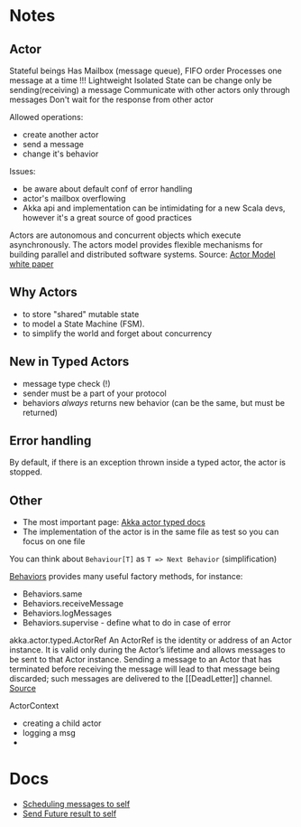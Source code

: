 # Notes

## Actor

Stateful beings
Has Mailbox (message queue), FIFO order
Processes one message at a time !!!
Lightweight
Isolated
State can be change only be sending(receiving) a message
Communicate with other actors only through messages
Don't wait for the response from other actor

Allowed operations:
* create another actor
* send a message
* change it's behavior

Issues:
- be aware about default conf of error handling
- actor's mailbox overflowing
- Akka api and implementation can be intimidating for a new Scala devs, however it's a great source of good practices

Actors are autonomous and concurrent objects which execute asynchronously. The actors model provides flexible mechanisms for building parallel and distributed software systems.
Source: [Actor Model white paper](http://wiki.c2.com/?ActorsModel)

## Why Actors

* to store "shared" mutable state
* to model a State Machine (FSM).
* to simplify the world and forget about concurrency

## New in Typed Actors

* message type check (!)
* sender must be a part of your protocol
* behaviors *always* returns new behavior (can be the same, but must be returned)

## Error handling

By default, if there is an exception thrown inside a typed actor, the actor is stopped.

## Other

* The most important page: [Akka actor typed docs](https://doc.akka.io/docs/akka/current/typed/guide/index.html)
* The implementation of the actor is in the same file as test so you can focus on one file

You can think about `Behaviour[T]` as `T => Next Behavior` (simplification)

[Behaviors](https://doc.akka.io/api/akka/current/akka/actor/typed/scaladsl/Behaviors$.html) provides many useful factory methods, for instance:
* Behaviors.same
* Behaviors.receiveMessage
* Behaviors.logMessages
* Behaviors.supervise - define what to do in case of error


akka.actor.typed.ActorRef
An ActorRef is the identity or address of an Actor instance. It is valid only during the Actor’s lifetime and allows messages to be sent to that Actor instance. Sending a message to an Actor that has terminated before receiving the message will lead to that message being discarded; such messages are delivered to the [[DeadLetter]] channel. [Source](https://doc.akka.io/api/akka/current/akka/actor/typed/ActorRef.html)

ActorContext
* creating a child actor
* logging a msg
*

# Docs

* [Scheduling messages to self](https://doc.akka.io/docs/akka/current/typed/interaction-patterns.html#scheduling-messages-to-self)
* [Send Future result to self](https://doc.akka.io/docs/akka/current/typed/interaction-patterns.html#send-future-result-to-self)
